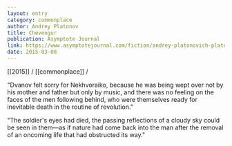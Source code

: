 ```yaml
---
layout: entry
category: commonplace
author: Andrey Platonov
title: Chevengur
publication: Asymptote Journal
link: https://www.asymptotejournal.com/fiction/andrey-platonovich-platonov-chevengur/
date: 2015-03-08
---
```


[[2015]] / [[commonplace]] / 

"Dvanov felt sorry for Nekhvoraiko, because he was being wept over not by his mother and father but only by music, and there was no feeling on the faces of the men following behind, who were themselves ready for inevitable death in the routine of revolution."

"The soldier's eyes had died, the passing reflections of a cloudy sky could be seen in them—as if nature had come back into the man after the removal of an oncoming life that had obstructed its way."
